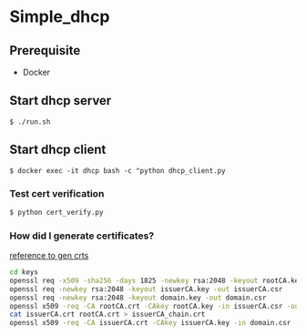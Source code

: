 # Simple_dhcp

## Prerequisite

+ Docker

## Start dhcp server

```
$ ./run.sh
```

## Start dhcp client

```
$ docker exec -it dhcp bash -c "python dhcp_client.py
```

### Test cert verification

```bash
$ python cert_verify.py
```

### How did I generate certificates?

[reference to gen crts](https://www.baeldung.com/openssl-self-signed-cert)

```bash
cd keys
openssl req -x509 -sha256 -days 1825 -newkey rsa:2048 -keyout rootCA.key -out rootCA.crt
openssl req -newkey rsa:2048 -keyout issuerCA.key -out issuerCA.csr
openssl req -newkey rsa:2048 -keyout domain.key -out domain.csr
openssl x509 -req -CA rootCA.crt -CAkey rootCA.key -in issuerCA.csr -out issuerCA.crt -days 365 -CAcreateserial -extfile issuerCA.ext
cat issuerCA.crt rootCA.crt > issuerCA_chain.crt
openssl x509 -req -CA issuerCA.crt -CAkey issuerCA.key -in domain.csr -out domain.crt -days 365 -CAcreateserial -extfile domain.ext
```
